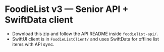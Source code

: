 # FoodieList v3 — Senior API + SwiftData client

- Download this zip and follow the API README inside `foodielist-api/`.
- SwiftUI client is in `FoodieListClient/` and uses SwiftData for offline list items with API sync.
